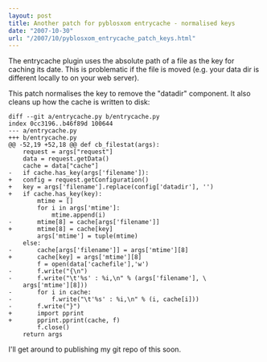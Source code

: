 ```yaml
---
layout: post
title: Another patch for pyblosxom entrycache - normalised keys
date: "2007-10-30"
url: "/2007/10/pyblosxom_entrycache_patch_keys.html"
---
```


The entrycache plugin uses the absolute path of a file as the key for
caching its date. This is problematic if the file is moved (e.g. your
data dir is different locally to on your web server).

This patch normalises the key to remove the "datadir" component. It
also cleans up how the cache is written to disk:

    diff --git a/entrycache.py b/entrycache.py
    index 0cc3196..b46f89d 100644
    --- a/entrycache.py
    +++ b/entrycache.py
    @@ -52,19 +52,18 @@ def cb_filestat(args):
        request = args["request"]
        data = request.getData()
        cache = data["cache"]
    -   if cache.has_key(args['filename']):
    +   config = request.getConfiguration()
    +   key = args['filename'].replace(config['datadir'], '')
    +   if cache.has_key(key):
            mtime = []
            for i in args['mtime']:
                mtime.append(i)
    -       mtime[8] = cache[args['filename']]
    +       mtime[8] = cache[key]
            args['mtime'] = tuple(mtime)
        else:
    -       cache[args['filename']] = args['mtime'][8]
    +       cache[key] = args['mtime'][8]
            f = open(data['cachefile'],'w')
    -       f.write("{\n")
    -       f.write("\t'%s' : %i,\n" % (args['filename'], \
        args['mtime'][8]))
    -       for i in cache:
    -           f.write("\t'%s' : %i,\n" % (i, cache[i]))
    -       f.write("}")
    +       import pprint
    +       pprint.pprint(cache, f)
            f.close()
        return args

I'll get around to publishing my git repo of this soon.

